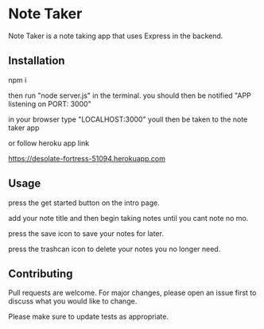 # Note Taker

Note Taker is a note taking app that uses Express in the backend.
## Installation

npm i 

then run "node server.js" in the terminal. you should then be notified "APP listening on PORT: 3000"

in your browser type "LOCALHOST:3000" youll then be taken to the note taker app

or follow heroku app link

https://desolate-fortress-51094.herokuapp.com


## Usage

press the get started button on the intro page.

add your note title and then begin taking notes until you cant note no mo.

press the save icon to save your notes for later.

press the trashcan icon to delete your notes you no longer need.

## Contributing
Pull requests are welcome. For major changes, please open an issue first to discuss what you would like to change.



Please make sure to update tests as appropriate.
